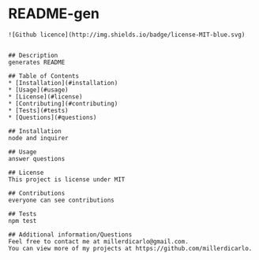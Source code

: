 # README-gen
    ![Github licence](http://img.shields.io/badge/license-MIT-blue.svg)
  

    ## Description
    generates README

    ## Table of Contents
    * [Installation](#installation)
    * [Usage](#usage)
    * [License](#license)
    * [Contributing](#contributing)
    * [Tests](#tests)
    * [Questions](#questions)

    ## Installation
    node and inquirer

    ## Usage
    answer questions

    ## License
    This project is license under MIT

    ## Contributions
    everyone can see contributions

    ## Tests
    npm test

    ## Additional information/Questions
    Feel free to contact me at millerdicarlo@gmail.com. 
    You can view more of my projects at https://github.com/millerdicarlo.
